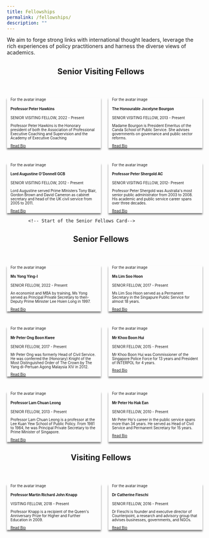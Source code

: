 ```yaml
---
title: Fellowships
permalink: /fellowships/
description: ""
---
```

<style>

	.header-fellows-middle {
		text-align:center;
	
	
	}

	.grid-container {
		display: grid; 
		grid-template-columns: 50% 50%;
		grid-column-gap: 20px;
	}
	
	.fellow-card {
		box-shadow: 0px 4px 4px 0px grey;
		margin-top: 40px
	
	
	}
	
	.fellowship-card-text {
		font-size: 0.7em;
		margin-left: 1em;
		margin-right: 1em;
	}
	
	<!-- Below is the CSS for the Modal ( Popup )-->
	
</style>


<p>We aim to forge strong links with international thought leaders, leverage the rich experiences of policy practitioners and harness the diverse views of academics.</p>

<h2 class="header-fellows-middle">Senior Visiting Fellows</h2>
<div class="grid-container">
	<div class="fellow-card">
<!-- Below is the HTML that is contained inside the card.-->		
<div class="fellowship-card-text">For the avatar image</div>
		<div class="fellowship-text">
			<div class="fellowship-card-text"><h4>Professor Peter Hawkins</h4></div>
				<div class="fellowship-card-text"><p>SENIOR VISITING FELLOW, 2022 - Present</p></div>
						<div class="fellowship-card-text"><p>Professor Peter Hawkins is the Honorary president of both the Association of Professional Executive Coaching and Supervision and the Academy of Executive Coaching</p></div>
								<div class="fellowship-card-text"><a href="#open-modal">Read Bio</a></div>
										<!-- Below is the modal (popup)-->
							
</div>
	</div>
	
<!-- 2nd Senior Fellowship Card Card -->	
<div class="fellow-card">
	<div class="fellowship-card-text">For the avatar image</div>
		<div class="fellowship-text">
			<div class="fellowship-card-text"><h4>The Honourable Jocelyne Bourgon</h4></div>
				<div class="fellowship-card-text"><p>SENIOR VISITING FELLOW, 2013 - Present</p></div>
						<div class="fellowship-card-text"><p>Madame Bourgon is President Emeritus of the Canda School of Public Service. She advises governments on governance and public sector reforms.</p></div>
								<div class="fellowship-card-text"><a href="#open-modal">Read Bio</a></div>
	
</div>
</div>
</div>
<!-- Second Layer-->
<div class="grid-container">
	<div class="fellow-card">
<!-- Below is the HTML that is contained inside the card.-->		
<div class="fellowship-card-text">For the avatar image</div>
		<div class="fellowship-text">
			<div class="fellowship-card-text"><h4>Lord Augustine O'Donnell GCB</h4></div>
				<div class="fellowship-card-text"><p>SENIOR VISITING FELLOW, 2012 - Present</p></div>
						<div class="fellowship-card-text"><p>Lord Augustine served Prime MInisters Tony Blair, Gordon Brown and David Cameron as cabinet secretary and head of the UK civil service from 2005 to 2011.</p></div>
								<div class="fellowship-card-text"><a href="#open-modal">Read Bio</a></div>
										<!-- Below is the modal (popup)-->
  </div>
</div>


<!-- 4th Senior Fellowship card-->
<div class="fellow-card">
<!-- Below is the HTML that is contained inside the card.-->		
<div class="fellowship-card-text">For the avatar image</div>
		<div class="fellowship-text">
			<div class="fellowship-card-text"><h4>Professor Peter Shergold AC</h4></div>
				<div class="fellowship-card-text"><p>SENIOR VISITING FELLOW, 2012- Present</p></div>
						<div class="fellowship-card-text"><p>Professor Peter Shergold was Australia's most senior public administrator from 2003 to 2008. His academic and public service career spans over three decades.</p></div>
								<div class="fellowship-card-text"><a href="#open-modal">Read Bio</a></div>
										<!-- Below is the modal (popup)-->
  </div>
</div>
</div>

	
			<!-- Start of the Senior Fellows Card-->
<h2 class="header-fellows-middle">Senior Fellows</h2>
<div class="grid-container">

<div class="fellow-card">
<!-- Below is the HTML that is contained inside the card.-->		
<div class="fellowship-card-text">For the avatar image</div>
		<div class="fellowship-text">
			<div class="fellowship-card-text"><h4>Ms Yong Ying-I</h4></div>
				<div class="fellowship-card-text"><p>SENIOR FELLOW, 2022 - Present</p></div>
						<div class="fellowship-card-text"><p>An economist and MBA by training, Ms Yong served as Principal Private Secretary to then-Deputy Prime Minister Lee Hsien Long in 1997.</p></div>
								<div class="fellowship-card-text"><a href="#open-modal">Read Bio</a></div>
										<!-- Below is the modal (popup)-->
  </div>
</div>
	
	
<div class="fellow-card">
<!-- Below is the HTML that is contained inside the card.-->		
<div class="fellowship-card-text">For the avatar image</div>
		<div class="fellowship-text">
			<div class="fellowship-card-text"><h4>Ms Lim Soo Hoon</h4></div>
				<div class="fellowship-card-text"><p>SENIOR FELLOW, 2017 - Present</p></div>
						<div class="fellowship-card-text"><p>Ms Lim Soo Hoon served as a Permanent Secretary in the Singapure Public Service for almost 18 years.</p></div>
								<div class="fellowship-card-text"><a href="#open-modal">Read Bio</a></div>
										<!-- Below is the modal (popup)-->
  </div>
</div>
</div>

<div class="grid-container">

<div class="fellow-card">
<!-- Below is the HTML that is contained inside the card.-->		
<div class="fellowship-card-text">For the avatar image</div>
		<div class="fellowship-text">
			<div class="fellowship-card-text"><h4>Mr Peter Ong Boon Kwee</h4></div>
				<div class="fellowship-card-text"><p>SENIOR FELLOW, 2017 - Present</p></div>
						<div class="fellowship-card-text"><p>Mr Peter Ong was formerly Head of Civil Service. He was conferred the (Honorary) Knight of the Most Distinguished Order of The Crown by The Yang di-Pertuan Agong Malaysia XIV in 2012.</p></div>
								<div class="fellowship-card-text"><a href="#open-modal">Read Bio</a></div>
										<!-- Below is the modal (popup)-->
  </div>
</div>


<div class="fellow-card">
<!-- Below is the HTML that is contained inside the card.-->		
<div class="fellowship-card-text">For the avatar image</div>
		<div class="fellowship-text">
			<div class="fellowship-card-text"><h4>Mr Khoo Boon Hui</h4></div>
				<div class="fellowship-card-text"><p>SENIOR FELLOW, 2015 - Present</p></div>
						<div class="fellowship-card-text"><p>Mr Khoo Boon Hui was Commissioner of the Singapore Police Force for 13 years and President of INTERPOL for 4 years.</p></div>
								<div class="fellowship-card-text"><a href="#open-modal">Read Bio</a></div>
										<!-- Below is the modal (popup)-->
  </div>
</div>
</div>


<div class="grid-container">


<div class="fellow-card">
<!-- Below is the HTML that is contained inside the card.-->		
<div class="fellowship-card-text">For the avatar image</div>
		<div class="fellowship-text">
			<div class="fellowship-card-text"><h4>Professor Lam Chuan Leong</h4></div>
				<div class="fellowship-card-text"><p>SENIOR FELLOW, 2013 - Present</p></div>
						<div class="fellowship-card-text"><p>Professor Lam Chuan Leong is a professor at the Lee Kuan Yew School of Public Policy. From 1981 to 1984, he was Principal Private Secretary to the Prime Minister of Singapore.</p></div>
								<div class="fellowship-card-text"><a href="#open-modal">Read Bio</a></div>
										<!-- Below is the modal (popup)-->
  </div>
</div>


<div class="fellow-card">
<!-- Below is the HTML that is contained inside the card.-->		
<div class="fellowship-card-text">For the avatar image</div>
		<div class="fellowship-text">
			<div class="fellowship-card-text"><h4>Mr Peter Ho Hak Ean</h4></div>
				<div class="fellowship-card-text"><p>SENIOR FELLOW, 2010 - Present</p></div>
						<div class="fellowship-card-text"><p>Mr Peter Ho's career in the public service spans more than 34 years. He served as Head of Civil Service and Permanent Secretary for 15 years.</p></div>
								<div class="fellowship-card-text"><a href="#open-modal">Read Bio</a></div>
										<!-- Below is the modal (popup)-->
  </div>
</div>
</div>

<h2 class="header-fellows-middle">Visiting Fellows</h2>
<div class="grid-container">

<div class="fellow-card">
<!-- Below is the HTML that is contained inside the card.-->		
<div class="fellowship-card-text">For the avatar image</div>
		<div class="fellowship-text">
			<div class="fellowship-card-text"><h4>Professor Martin Richard John Knapp</h4></div>
				<div class="fellowship-card-text"><p>VISITING FELLOW, 2018 - Present</p></div>
						<div class="fellowship-card-text"><p>Professor Knapp is a recipient of the Queen's Anniversary Prize for Higher and Further Education in 2009.</p></div>
								<div class="fellowship-card-text"><a href="#open-modal">Read Bio</a></div>
										<!-- Below is the modal (popup)-->
  </div>
</div>







<div class="fellow-card">
<!-- Below is the HTML that is contained inside the card.-->		
<div class="fellowship-card-text">For the avatar image</div>
		<div class="fellowship-text">
			<div class="fellowship-card-text"><h4>Dr Catherine Fieschi</h4></div>
				<div class="fellowship-card-text"><p>SENIOR FELLOW, 2016 - Present</p></div>
						<div class="fellowship-card-text"><p>Dr Fieschi is founder and executive director of Counterpoint, a research and advisory group that advises businesses, governments, and NGOs.</p></div>
								<div class="fellowship-card-text"><a href="#open-modal">Read Bio</a></div>
										<!-- Below is the modal (popup)-->
  </div>
</div>







</div>
















